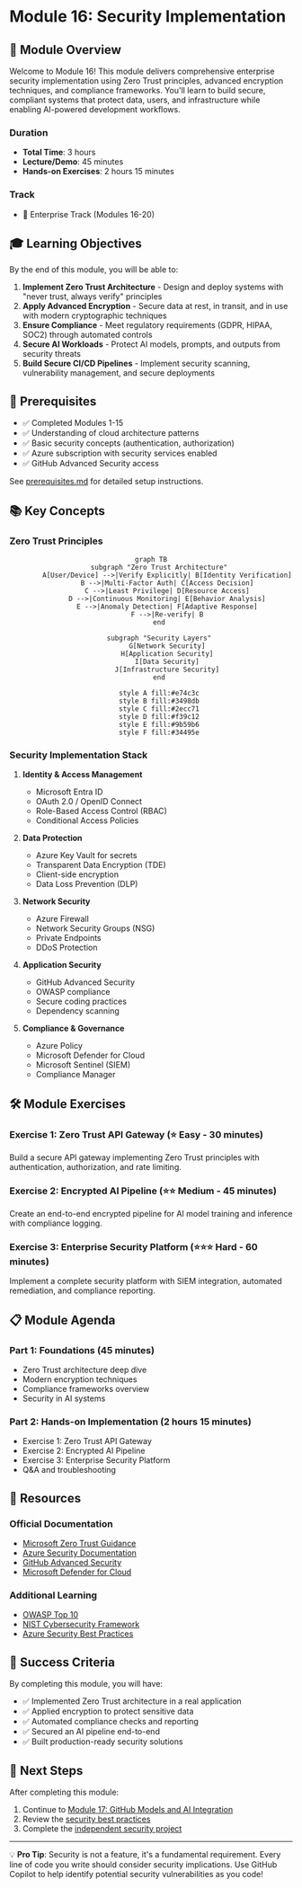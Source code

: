 # Module 16: Security Implementation

## 🎯 Module Overview

Welcome to Module 16! This module delivers comprehensive enterprise security implementation using Zero Trust principles, advanced encryption techniques, and compliance frameworks. You'll learn to build secure, compliant systems that protect data, users, and infrastructure while enabling AI-powered development workflows.

### Duration
- **Total Time**: 3 hours
- **Lecture/Demo**: 45 minutes
- **Hands-on Exercises**: 2 hours 15 minutes

### Track
- 🔴 Enterprise Track (Modules 16-20)

## 🎓 Learning Objectives

By the end of this module, you will be able to:

1. **Implement Zero Trust Architecture** - Design and deploy systems with "never trust, always verify" principles
2. **Apply Advanced Encryption** - Secure data at rest, in transit, and in use with modern cryptographic techniques
3. **Ensure Compliance** - Meet regulatory requirements (GDPR, HIPAA, SOC2) through automated controls
4. **Secure AI Workloads** - Protect AI models, prompts, and outputs from security threats
5. **Build Secure CI/CD Pipelines** - Implement security scanning, vulnerability management, and secure deployments

## 🔧 Prerequisites

- ✅ Completed Modules 1-15
- ✅ Understanding of cloud architecture patterns
- ✅ Basic security concepts (authentication, authorization)
- ✅ Azure subscription with security services enabled
- ✅ GitHub Advanced Security access

See [prerequisites.md](prerequisites.md) for detailed setup instructions.

## 📚 Key Concepts

### Zero Trust Principles

<div align="center">

```mermaid
graph TB
    subgraph "Zero Trust Architecture"
        A[User/Device] -->|Verify Explicitly| B[Identity Verification]
        B -->|Multi-Factor Auth| C[Access Decision]
        C -->|Least Privilege| D[Resource Access]
        D -->|Continuous Monitoring| E[Behavior Analysis]
        E -->|Anomaly Detection| F[Adaptive Response]
        F -->|Re-verify| B
    end
    
    subgraph "Security Layers"
        G[Network Security]
        H[Application Security]
        I[Data Security]
        J[Infrastructure Security]
    end
    
    style A fill:#e74c3c
    style B fill:#3498db
    style C fill:#2ecc71
    style D fill:#f39c12
    style E fill:#9b59b6
    style F fill:#34495e
```

</div>

### Security Implementation Stack

1. **Identity & Access Management**
   - Microsoft Entra ID
   - OAuth 2.0 / OpenID Connect
   - Role-Based Access Control (RBAC)
   - Conditional Access Policies

2. **Data Protection**
   - Azure Key Vault for secrets
   - Transparent Data Encryption (TDE)
   - Client-side encryption
   - Data Loss Prevention (DLP)

3. **Network Security**
   - Azure Firewall
   - Network Security Groups (NSG)
   - Private Endpoints
   - DDoS Protection

4. **Application Security**
   - GitHub Advanced Security
   - OWASP compliance
   - Secure coding practices
   - Dependency scanning

5. **Compliance & Governance**
   - Azure Policy
   - Microsoft Defender for Cloud
   - Microsoft Sentinel (SIEM)
   - Compliance Manager

## 🛠️ Module Exercises

### Exercise 1: Zero Trust API Gateway (⭐ Easy - 30 minutes)
Build a secure API gateway implementing Zero Trust principles with authentication, authorization, and rate limiting.

### Exercise 2: Encrypted AI Pipeline (⭐⭐ Medium - 45 minutes)
Create an end-to-end encrypted pipeline for AI model training and inference with compliance logging.

### Exercise 3: Enterprise Security Platform (⭐⭐⭐ Hard - 60 minutes)
Implement a complete security platform with SIEM integration, automated remediation, and compliance reporting.

## 📋 Module Agenda

### Part 1: Foundations (45 minutes)
- Zero Trust architecture deep dive
- Modern encryption techniques
- Compliance frameworks overview
- Security in AI systems

### Part 2: Hands-on Implementation (2 hours 15 minutes)
- Exercise 1: Zero Trust API Gateway
- Exercise 2: Encrypted AI Pipeline
- Exercise 3: Enterprise Security Platform
- Q&A and troubleshooting

## 🔗 Resources

### Official Documentation
- [Microsoft Zero Trust Guidance](https://learn.microsoft.com/security/zero-trust/)
- [Azure Security Documentation](https://learn.microsoft.com/azure/security/)
- [GitHub Advanced Security](https://docs.github.com/en/get-started/learning-about-github/about-github-advanced-security)
- [Microsoft Defender for Cloud](https://learn.microsoft.com/azure/defender-for-cloud/)

### Additional Learning
- [OWASP Top 10](https://owasp.org/www-project-top-ten/)
- [NIST Cybersecurity Framework](https://www.nist.gov/cyberframework)
- [Azure Security Best Practices](https://learn.microsoft.com/azure/security/fundamentals/best-practices-and-patterns)

## 🎯 Success Criteria

By completing this module, you will have:
- ✅ Implemented Zero Trust architecture in a real application
- ✅ Applied encryption to protect sensitive data
- ✅ Automated compliance checks and reporting
- ✅ Secured an AI pipeline end-to-end
- ✅ Built production-ready security solutions

## 🚀 Next Steps

After completing this module:
1. Continue to [Module 17: GitHub Models and AI Integration](../module-17-github-models)
2. Review the [security best practices](best-practices.md)
3. Complete the [independent security project](project/README.md)

---

💡 **Pro Tip**: Security is not a feature, it's a fundamental requirement. Every line of code you write should consider security implications. Use GitHub Copilot to help identify potential security vulnerabilities as you code!
